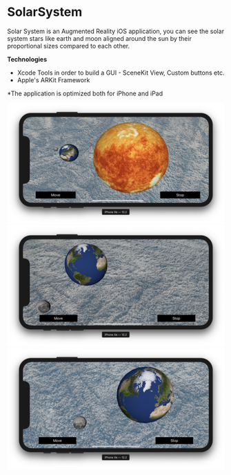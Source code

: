 # SolarSystem

Solar System is an Augmented Reality iOS application, you can see the solar system stars like earth and moon aligned around the sun by their proportional sizes compared to each other.

**Technologies**
- Xcode Tools in order to build a GUI - SceneKit View, Custom buttons etc.
- Apple's ARKit Framework 

*The application is optimized both for iPhone and iPad

![](https://github.com/LazarofShalev/SolarSystem/blob/master/ScreenShots/1.jpg)
![](https://github.com/LazarofShalev/SolarSystem/blob/master/ScreenShots/2.jpg)
![](https://github.com/LazarofShalev/SolarSystem/blob/master/ScreenShots/3.jpg)
